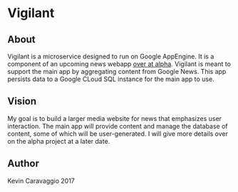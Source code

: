 # Vigilant
## About
Vigilant is a microservice designed to run on Google AppEngine. It is a component
of an upcoming news webapp [over at alpha](https://github.com/kevvurs/alpha).
Vigilant is meant to support the main app by aggregating content
from Google News. This app persists data to a Google CLoud SQL instance for the
main app to use.
## Vision
My goal is to build a larger media website for news that emphasizes user interaction.
The main app will provide content and manage the database of content, some of which
will be user-generated. I will give more details over on the alpha project at a
later date.
## Author
Kevin Caravaggio 2017